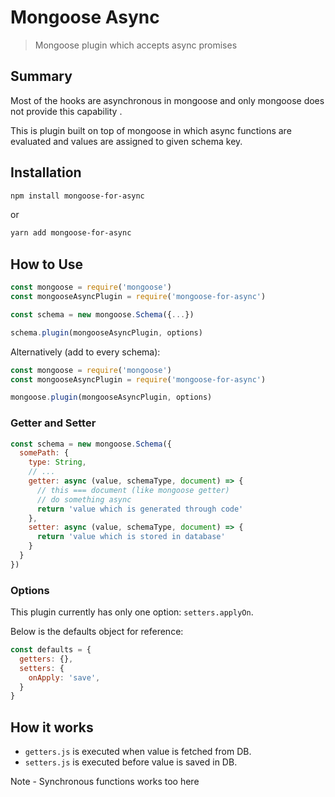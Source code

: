 # Mongoose Async
> Mongoose plugin which accepts async promises

## Summary 
Most of the hooks are asynchronous in mongoose and only mongoose does not provide this capability .

This is plugin built on top of mongoose in which async functions are evaluated and values are assigned to given schema key.
## Installation
```bash
npm install mongoose-for-async
```

or

```bash
yarn add mongoose-for-async
```

## How to Use
```javascript
const mongoose = require('mongoose')
const mongooseAsyncPlugin = require('mongoose-for-async')

const schema = new mongoose.Schema({...})

schema.plugin(mongooseAsyncPlugin, options)
```

Alternatively (add to every schema):

```javascript
const mongoose = require('mongoose')
const mongooseAsyncPlugin = require('mongoose-for-async')

mongoose.plugin(mongooseAsyncPlugin, options)
```


### Getter and Setter

```javascript
const schema = new mongoose.Schema({
  somePath: {
    type: String,
    // ...
    getter: async (value, schemaType, document) => {
      // this === document (like mongoose getter)
      // do something async
      return 'value which is generated through code'
    },
    setter: async (value, schemaType, document) => {
      return 'value which is stored in database'
    }
  }
})
```

### Options
This plugin currently has only one option: `setters.applyOn`.

Below is the defaults object for reference:

```javascript
const defaults = {
  getters: {},
  setters: {
    onApply: 'save',
  }
}
```

## How it works
- `getters.js` is executed when value is fetched from DB.
- `setters.js` is executed before value is saved in DB.

Note - Synchronous functions works too here

